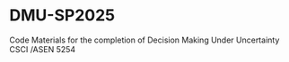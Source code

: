 # DMU-SP2025
Code Materials for the completion of Decision Making Under Uncertainty CSCI /ASEN 5254
